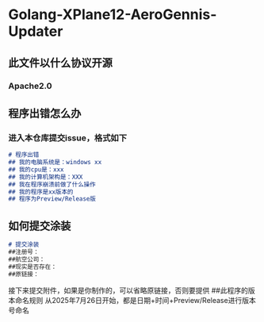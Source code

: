 # Golang-XPlane12-AeroGennis-Updater
## 此文件以什么协议开源
   ### Apache2.0
   ## 程序出错怎么办
   ### 进入本仓库提交issue，格式如下
  ```Markdown
# 程序出错
## 我的电脑系统是：windows xx
## 我的cpu是：xxx
## 我的计算机架构是：XXX
## 我在程序崩溃前做了什么操作
## 我的程序是xx版本的
## 程序为Preview/Release版
```
## 如何提交涂装
```Markdown
# 提交涂装
##注册号：
##航空公司：
##现实是否存在：
##原链接：
```
接下来提交附件，如果是你制作的，可以省略原链接，否则要提供
##此程序的版本命名规则
从2025年7月26日开始，都是日期+时间+Preview/Release进行版本号命名
